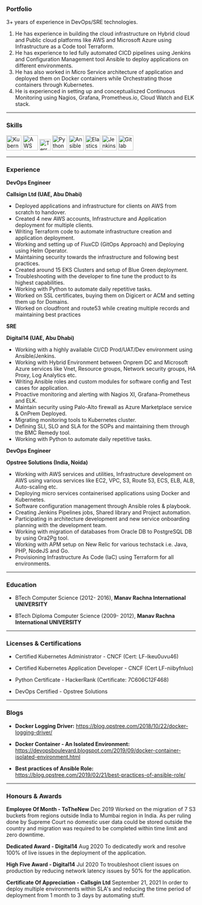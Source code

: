 ### Portfolio

3+ years of experience in DevOps/SRE technologies. 
1. He has experience in building the cloud infrastructure on Hybrid cloud and Public cloud platforms like AWS and Microsoft Azure using Infrastructure as a Code tool Terraform.
2. He has experience to led fully automated CICD pipelines using Jenkins and Configuration Management tool Ansible to deploy applications on different environments.
3. He has also worked in Micro Service architecture of application and deployed them on Docker containers while Orchestrating those containers through Kubernetes.
4. He is experienced in setting up and conceptualiszed Continuous Monitoring using Nagios, Grafana, Prometheus.io, Cloud Watch and ELK stack.

---

### Skills

<p align='left'>
  <img src="https://upload.wikimedia.org/wikipedia/commons/6/67/Kubernetes_logo.svg" alt="Kubernetes" width="40" height="40">
  <img src='https://upload.wikimedia.org/wikipedia/commons/5/5c/AWS_Simple_Icons_AWS_Cloud.svg' alt="AWS" width="40" height="40">
  <img src='https://upload.wikimedia.org/wikipedia/commons/0/04/Terraform_Logo.svg' height='30' width='auto' alt="Terraform">
   <img src="https://upload.wikimedia.org/wikipedia/commons/1/1f/Python_logo_01.svg" alt="Python" width="auto" height="40"/>
   <img src="https://upload.wikimedia.org/wikipedia/commons/0/05/Ansible_Logo.png" alt="Ansible" width="40" height="40"/>
  <img src="https://upload.wikimedia.org/wikipedia/commons/f/f4/Elasticsearch_logo.svg" alt="Elasticsearch" width="40" height="40"/>
  <img src="https://upload.wikimedia.org/wikipedia/commons/e/e9/Jenkins_logo.svg" alt="Jenkins" width="40" height="40"/>
  <img src="https://upload.wikimedia.org/wikipedia/commons/e/e1/GitLab_logo.svg" alt="Gitlab" width="40" height="40"/>
</p>

---

### Experience

**DevOps Engineer**

**Callsign Ltd (UAE, Abu Dhabi)**

- Deployed applications and infrastructure for clients on AWS from scratch to handover.
- Created 4 new AWS accounts, Infrastructure and Application deployment for multiple clients.
- Writing Terraform code to automate infrastructure creation and application deployment.
- Working and setting up of FluxCD (GitOps Approach) and Deploying using Helm Operator.
- Maintaining security towards the infrastructure and following best practices.
- Created around 15 EKS Clusters and setup of Blue Green deployment.
- Troubleshooting with the developer to fine tune the product to its highest capabilities.
- Working with Python to automate daily repetitive tasks.
- Worked on SSL certificates, buying them on Digicert or ACM and setting them up for Domains.
- Worked on cloudfront and route53 while creating multiple records and maintaining best practices

**SRE**

**Digital14 (UAE, Abu Dhabi)**

- Working with a highly available CI/CD Prod/UAT/Dev environment using Ansible/Jenkins.
- Working with Hybrid Environment between Onprem DC and Microsoft Azure services like Vnet, Resource
groups, Network security groups, HA Proxy, Log Analytics etc.
- Writing Ansible roles and custom modules for software config and Test cases for application.
- Proactive monitoring and alerting with Nagios XI, Grafana-Prometheus and ELK.
- Maintain security using Palo-Alto firewall as Azure Marketplace service & OnPrem Deployed.
- Migrating monitoring tools to Kubernetes cluster.
- Defining SLI, SLO and SLA for the SOPs and maintaining them through the BMC Remedy tool.
- Working with Python to automate daily repetitive tasks.

**DevOps Engineer**

**Opstree Solutions (India, Noida)**

- Working with AWS services and utilities, Infrastructure development on AWS using various services like EC2, VPC, S3, Route 53, ECS, ELB, ALB, Auto-scaling etc.
- Deploying micro services containerised applications using Docker and Kubernetes.
- Software configuration management through Ansible roles & playbook.
- Creating Jenkins Pipelines jobs, Shared library and Project automation.
- Participating in architecture development and new service onboarding planning with the development
team.
- Working with migration of databases from Oracle DB to PostgreSQL DB by using Ora2Pg tool.
- Working with APM setup on New Relic for various techstack i.e. Java, PHP, NodeJS and Go.
- Provisioning Infrastructure As Code (IaC) using Terraform for all environments.

---

### Education


- BTech Computer Science (2012- 2016), **Manav Rachna International UNIVERSITY**


- BTech Diploma Computer Science (2009- 2012), **Manav Rachna International UNIVERSITY**

---

### **Licenses & Certifications**

- Certified Kubernetes Administrator - CNCF
  (Cert: LF-lkeu0uvu46)

- Certified Kubernetes Application Developer - CNCF
  (Cert LF-niibyfnluo)

- Python Certificate - HackerRank
  (Certificate: 7C606C12F468)

- DevOps Certified - Opstree Solutions

---

### **Blogs**


- **Docker Logging Driver:**
  https://blog.opstree.com/2018/10/22/docker-logging-driver/

- **Docker Container - An Isolated Environment:**
  https://devopsboulevard.blogspot.com/2019/09/docker-container-isolated-environment.html

- **Best practices of Ansible Role:**
  https://blog.opstree.com/2019/02/21/best-practices-of-ansible-role/

---

### **Honours & Awards**

**Employee Of Month - ToTheNew**
Dec 2019
Worked on the migration of 7 S3 buckets from regions outside India to Mumbai region in India. As per ruling done by Supreme Court no domestic user data could be stored outside the country and migration was required to be completed within time limit and zero downtime.

**Dedicated Award - Digital14**
Aug 2020
To dedicatedly work and resolve 100% of live issues in the deployment of the application.

**High Five Award - Digital14**
Jul 2020
To troubleshoot client issues on production by reducing network latency issues by 50% for the application.

**Certificate Of Appreciation - Callsgin Ltd**
September 21, 2021
In order to deploy multiple environments within SLA's and reducing the time period of deployment from 1 month to 3 days by automating stuff.
